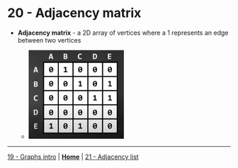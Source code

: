 # 20 - Adjacency matrix

- **Adjacency matrix** - a 2D array of vertices where a 1 represents an edge between two vertices

  - <img src="../../../assets/images/adjacency_matrix.png" height="200px">


---

[19 - Graphs intro](../19-graph/README.md) | **[Home](../README.md)** | [21 - Adjacency list](../21-adj-list/README.md)